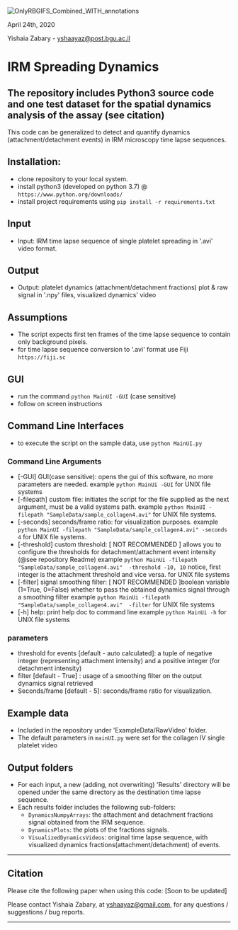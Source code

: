 ![OnlyRBGIFS_Combined_WITH_annotations](https://user-images.githubusercontent.com/64355837/80463321-b6711d00-8940-11ea-9f5e-d9603eb8a995.gif)

April 24th, 2020

Yishaia Zabary - yshaayaz@post.bgu.ac.il

# IRM Spreading Dynamics
## The repository includes Python3 source code and one test dataset for the spatial dynamics analysis of the assay (see citation) 
This code can be generalized to detect and quantify dynamics (attachment/detachment events) in IRM microscopy time lapse sequences.

## Installation:
- clone repository to your local system.
- install python3 (developed on python 3.7) @ `https://www.python.org/downloads/`
- install project requirements using `pip install -r requirements.txt`

## Input
- Input: IRM time lapse sequence of single platelet spreading in '.avi' video format.
## Output
- Output: platelet dynamics (attachment/detachment fractions) plot & raw signal in '.npy' files, visualized dynamics' video
## Assumptions
- The script expects first ten frames of the time lapse sequence to contain only background pixels.
- for time lapse sequence conversion to '.avi' format use Fiji `https://fiji.sc`

## GUI 
- run the command `python MainUI -GUI` (case sensitive)
- follow on screen instructions

## Command Line Interfaces
- to execute the script on the sample data, use `python MainUI.py`
### Command Line Arguments
- [-GUI] GUI(case sensitive): opens the gui of this software, no more parameters are needed.
                        example `python MainUi -GUI`
                        for UNIX file systems
- [-filepath] custom file: initiates the script for the file supplied as the next argument, must be a valid systems path.
                        example `python MainUI -filepath "SampleData/sample_collagen4.avi"` for UNIX file systems.
- [-seconds] seconds/frame ratio: for visualization purposes.
                        example `python MainUI -filepath "SampleData/sample_collagen4.avi" -seconds 4` for UNIX file systems.
- [-threshold] custom threshold: [ NOT RECOMMENDED ] allows you to configure the thresholds for detachment/attachment event intensity (@see repository Readme)
                        example `python MainUi -filepath "SampleData/sample_collagen4.avi"  -threshold -10, 10`
                        notice, first integer is the attachment threshold and vice versa.
                        for UNIX file systems 
- [-filter] signal smoothing filter: [ NOT RECOMMENDED ]boolean variable (1=True, 0=False) whether to pass the obtained dynamics signal through a smoothing filter
                        example `python MainUi -filepath "SampleData/sample_collagen4.avi"  -filter`
                        for UNIX file systems 
- [-h] help: print help doc to command line
                        example `python MainUi -h`
                        for UNIX file systems
 
### parameters
- threshold for events [default - auto calculated]: a tuple of negative integer (representing attachment intensity)
                and a positive integer (for detachment intensity)
- filter [default - True] : usage of a smoothing filter on the output dynamics signal retrieved
- Seconds/frame [default - 5]: seconds/frame ratio for visualization. 

## Example data
- Included in the repository under 'ExampleData/RawVideo' folder.   
- The default parameters in `mainUI.py` were set for the collagen IV single platelet video

## Output folders
- For each input, a new (adding, not overwriting) 'Results' directory will be opened under the same directory as the destination time lapse sequence.
- Each results folder includes the following sub-folders:
  - `DynamicsNumpyArrays`: the attachment and detachment fractions signal obtained from the IRM sequence.
  - `DynamicsPlots`: the plots of the fractions signals. 
  - `VisualizedDynamicsVideos`: original time lapse sequence, with visualized dynamics fractions(attachment/detachment) of events.  


-----------------

## Citation

Please cite the following paper when using this code:
[Soon to be updated]

Please contact Yishaia Zabary, at yshaayaz@gmail.com, for any questions / suggestions / bug reports.

-----------------
